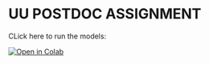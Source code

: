 # UU POSTDOC ASSIGNMENT 


CLick here to run the models: 

[![Open in Colab](https://colab.research.google.com/assets/colab-badge.svg)](https://colab.research.google.com/github/Maburidi/UU_POSTDOC_ASSINGMENT/Run_Models.ipynb)

